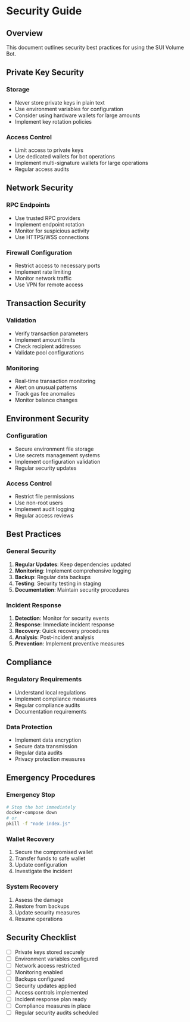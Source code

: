 # Security Guide

## Overview

This document outlines security best practices for using the SUI Volume Bot.

## Private Key Security

### Storage
- Never store private keys in plain text
- Use environment variables for configuration
- Consider using hardware wallets for large amounts
- Implement key rotation policies

### Access Control
- Limit access to private keys
- Use dedicated wallets for bot operations
- Implement multi-signature wallets for large operations
- Regular access audits

## Network Security

### RPC Endpoints
- Use trusted RPC providers
- Implement endpoint rotation
- Monitor for suspicious activity
- Use HTTPS/WSS connections

### Firewall Configuration
- Restrict access to necessary ports
- Implement rate limiting
- Monitor network traffic
- Use VPN for remote access

## Transaction Security

### Validation
- Verify transaction parameters
- Implement amount limits
- Check recipient addresses
- Validate pool configurations

### Monitoring
- Real-time transaction monitoring
- Alert on unusual patterns
- Track gas fee anomalies
- Monitor balance changes

## Environment Security

### Configuration
- Secure environment file storage
- Use secrets management systems
- Implement configuration validation
- Regular security updates

### Access Control
- Restrict file permissions
- Use non-root users
- Implement audit logging
- Regular access reviews

## Best Practices

### General Security
1. **Regular Updates**: Keep dependencies updated
2. **Monitoring**: Implement comprehensive logging
3. **Backup**: Regular data backups
4. **Testing**: Security testing in staging
5. **Documentation**: Maintain security procedures

### Incident Response
1. **Detection**: Monitor for security events
2. **Response**: Immediate incident response
3. **Recovery**: Quick recovery procedures
4. **Analysis**: Post-incident analysis
5. **Prevention**: Implement preventive measures

## Compliance

### Regulatory Requirements
- Understand local regulations
- Implement compliance measures
- Regular compliance audits
- Documentation requirements

### Data Protection
- Implement data encryption
- Secure data transmission
- Regular data audits
- Privacy protection measures

## Emergency Procedures

### Emergency Stop
```bash
# Stop the bot immediately
docker-compose down
# or
pkill -f "node index.js"
```

### Wallet Recovery
1. Secure the compromised wallet
2. Transfer funds to safe wallet
3. Update configuration
4. Investigate the incident

### System Recovery
1. Assess the damage
2. Restore from backups
3. Update security measures
4. Resume operations

## Security Checklist

- [ ] Private keys stored securely
- [ ] Environment variables configured
- [ ] Network access restricted
- [ ] Monitoring enabled
- [ ] Backups configured
- [ ] Security updates applied
- [ ] Access controls implemented
- [ ] Incident response plan ready
- [ ] Compliance measures in place
- [ ] Regular security audits scheduled
